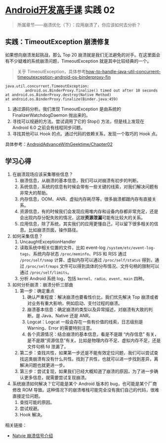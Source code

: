 # [Android开发高手课](https://time.geekbang.org/column/intro/142) 实践 02

>所属章节——崩溃优化（下）：应用崩溃了，你应该如何去分析？

## 实践：TimeoutException 崩溃修复

如果想向崩溃发起挑战，那么 Top 20 崩溃就是我们无法避免的对手。在这里面会有不少疑难的系统崩溃问题，TimeoutException 就是其中比较经典的一个。

>关乎 TimeoutException，具体参考[how-to-handle-java-util-concurrent-timeoutexception-android-os-binderproxy-fin](https://stackoverflow.com/questions/24021609/how-to-handle-java-util-concurrent-timeoutexception-android-os-binderproxy-fin)

```log
java.util.concurrent.TimeoutException:
         android.os.BinderProxy.finalize() timed out after 10 seconds
at android.os.BinderProxy.destroy(Native Method)
at android.os.BinderProxy.finalize(Binder.java:459)
```

1. 通过源码分析。我们发现 TimeoutException 是由系统的 FinalizerWatchdogDaemon 抛出来的。
2. 寻找可以规避的方法。尝试调用了它的 Stop() 方法，但是线上发现在 Android 6.0 之前会有线程同步问题。
3. 寻找其他可以 Hook 的点。通过代码的依赖关系，发现一个取巧的 Hook 点。

具体参考：[AndroidAdvanceWithGeektime/Chapter02](https://github.com/AndroidAdvanceWithGeektime/Chapter02)

## 学习心得

1. 在崩溃现场应该采集哪些信息？
   1. 崩溃信息，从崩溃的基本信息，我们可以对崩溃有初步的判断。
   2. 系统信息，系统的信息有时候会带有一些关键的线索，对我们解决问题有非常大的帮助。
   3. 内存信息，OOM、ANR、虚拟内存耗尽等，很多崩溃都跟内存有直接关系。
   4. 资源信息，有的时候我们会发现应用堆内存和设备内存都非常充足，还是会出现内存分配失败的情况，这跟**资源泄漏**可能有比较大的关系。
   5. 应用信息，除了系统，其实我们的应用更懂自己，可以留下很多相关的信息。比如崩溃页面，操作路径。
2. 如何采集信息？
   1. UncaughtExceptionHandler
   2. 读取系统中相关位置的文件，比如 event-log `/system/etc/event-log-tags`、系统内存状态 `/proc/meminfo`、PSS 和 RSS 通过 `/proc/self/smap` 计算、虚拟内存可以通过 `/proc/self/status` 得到，通过 `/proc/self/maps` 文件可以得到具体的分布情况、文件句柄的限制可以通过 `/proc/self/limits`。
   3. 分析 Android 系统 log，包括 `kernel、radio、event、main` 四种。
3. 如何分析崩溃：崩溃分析三部曲
   1. 第一步：确定重点
      1. 确认严重程度：解决崩溃也要看性价比，我们优先解决 Top 崩溃或者对业务有重大影响，例如启动、支付过程的崩溃。
      2. 崩溃基本信息：确定崩溃的类型以及异常描述，对崩溃有大致的判断。是 Java、Native 还是 ANR。
      3. Logcat：Logcat 一般会存在一些有价值的线索，日志级别是 Warning、Error 的需要特别注意。
      4. 各个资源情况：结合崩溃的基本信息，看是不是跟 “内存信息” 有关，是不是跟“资源信息”有关。比如是物理内存不足、虚拟内存不足，还是文件句柄 fd 泄漏了。
   2. 第二步：查找共性，如果第一步还是不能有效定位问题，我们可以尝试查找这类崩溃有没有什么共性。找到了共性，也就可以进一步找到差异，离解决问题也就更进一步。
   3. 第三步：尝试复现，如果我们已经大概知道了崩溃的原因，为了进一步确认更多信息，就需要尝试复现崩溃。
4. 系统崩溃如何解决？它可能是某个 Android 版本的 bug，也可能是某个厂商修改 ROM 导致。这种情况下的崩溃堆栈可能完全没有我们自己的代码，很难直接定位问题。
   1. 查找可能的原因。
   2. 尝试规避。
   3. Hook 解决。

相关链接：

- [Natvie 崩溃信号介绍](https://www.mkssoftware.com/docs/man5/siginfo_t.5.asp)
